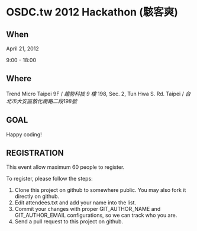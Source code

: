 OSDC.tw 2012 Hackathon (駭客爽)
===============================

## When

April 21, 2012

9:00 - 18:00

## Where

Trend Micro Taipei 9F / *趨勢科技 9 樓*
198, Sec. 2, Tun Hwa S. Rd. Taipei / *台北市大安區敦化南路二段198號*

GOAL
----

Happy coding!

REGISTRATION
------------

This event allow maximum 60 people to register.

To register, please follow the steps:

1. Clone this project on github to somewhere public. You may also fork it directly on github.
2. Edit attendees.txt and add your name into the list.
3. Commit your changes with proper GIT_AUTHOR_NAME and GIT_AUTHOR_EMAIL configurations, so we can track who you are.
4. Send a pull request to this project on github.


